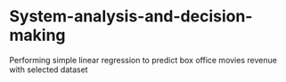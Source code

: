 # System-analysis-and-decision-making

Performing simple linear regression to predict box office movies revenue with selected dataset
